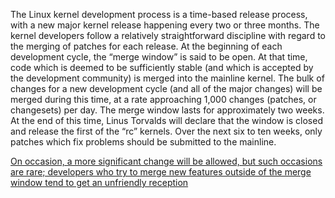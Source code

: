 The Linux kernel development process is a time-based release process, with a new major kernel release happening every two or three months. The kernel developers follow a relatively straightforward discipline with regard to the merging of patches for each release. At the beginning of each development cycle, the “merge window” is said to be open. At that time, code which is deemed to be sufficiently stable (and which is accepted by the development community) is merged into the mainline kernel. The bulk of changes for a new development cycle (and all of the major changes) will be merged during this time, at a rate approaching 1,000 changes (patches, or changesets) per day. The merge window lasts for approximately two weeks. At the end of this time, Linus Torvalds will declare that the window is closed and release the first of the “rc” kernels. Over the next six to ten weeks, only patches which fix problems should be submitted to the mainline. 

[On occasion, a more significant change will be allowed, but such occasions are rare; developers who try to merge new features outside of the merge window tend to get an unfriendly reception](https://www.kernel.org/doc/html/latest/process/2.Process.html)
